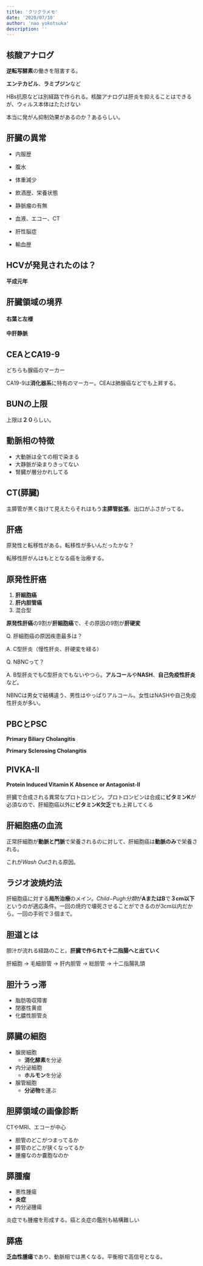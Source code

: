 ```yaml
---
title: 'クリクラメモ'
date: '2020/07/10'
author: 'nao yokotsuka'
description: ''
---
```


## 核酸アナログ

**逆転写酵素**の働きを阻害する。

**エンテカビル**、**ラミブジン**など

HBs抗原などは別経路で作られる。核酸アナログは肝炎を抑えることはできるが、ウィルス本体はたたけない

本当に発がん抑制効果があるのか？あるらしい。

## 肝臓の異常

- 内服歴
- 腹水
- 体重減少
- 飲酒歴、栄養状態
- 静脈瘤の有無
- 血液、エコー、CT
- 肝性脳症

- 輸血歴

## HCVが発見されたのは？

**平成元年**

## 肝臓領域の境界

#### 右葉と左様

**中肝静脈**

## CEAとCA19-9

どちらも腺癌のマーカー

CA19-9は**消化器系**に特有のマーカー。CEAは肺腺癌などでも上昇する。

## BUNの上限

上限は**２０**らしい。

## 動脈相の特徴

- 大動脈は全ての相で染まる
- 大静脈が染まりきってない
- 腎臓が層分かれしてる

## CT(膵臓)

主膵管が黒く抜けて見えたらそれはもう**主膵管拡張**。出口がふさがってる。

## 肝癌

原発性と転移性がある。転移性が多いんだったかな？

転移性肝がんはもととなる癌を治療する。

## 原発性肝癌

1. **肝細胞癌**
2. **肝内胆管癌**
3. 混合型

**原発性肝癌**の9割が**肝細胞癌**で、その原因の9割が**肝硬変**

Q. 肝細胞癌の原因疾患最多は？

A. C型肝炎（慢性肝炎、肝硬変を経る）

Q. NBNCって？

A. B型肝炎でもC型肝炎でもないやつら。**アルコール**や**NASH**、**自己免疫性肝炎**など。

NBNCは男女で結構違う、男性はやっぱりアルコール。女性はNASHや自己免疫性肝炎が多い。

## PBCとPSC

**Primary Biliary Cholangitis**

**Primary Sclerosing Cholangitis**

## PIVKA-II

**Protein Induced Vitamin K Absence or Antagonist-II**

肝臓で合成される異常なプロトロンビン。プロトロンビンは合成に**ビタミンK**が必須なので、肝細胞癌以外に**ビタミンK欠乏**でも上昇してくる

## 肝細胞癌の血流

正常肝細胞が**動脈と門脈**で栄養されるのに対して、肝細胞癌は**動脈のみ**で栄養される。

これが*Wash Out*される原因。

## ラジオ波焼灼法

肝細胞癌に対する**局所治療**のメイン。*Child−Pugh分類*が**AまたはB**で**３cm以下**というのが適応条件。一回の焼灼で壊死させることができるのが3cm以内だから。一回の手術で３個まで。

## 胆道とは

胆汁が流れる経路のこと。**肝臓で作られて十二指腸へと出ていく**

肝細胞 -> 毛細胆管 -> 肝内胆管 -> 総胆管 -> 十二指腸乳頭

## 胆汁うっ滞

- 脂肪吸収障害
- 閉塞性黄疸
- 化膿性胆管炎

## 膵臓の細胞

- 腺房細胞
  - **消化酵素**を分泌
- 内分泌細胞
  - **ホルモン**を分泌
- 腺管細胞
  - **分泌物**を運ぶ

## 胆膵領域の画像診断

CTやMRI、エコーが中心

- 胆管のどこがつまってるか
- 膵管のどこが狭くなってるか
- 腫瘤なのか嚢胞なのか

## 膵腫瘤

- 悪性腫瘍
- **炎症**
- 内分泌腫瘍

炎症でも腫瘤を形成する。癌と炎症の鑑別も結構難しい

## 膵癌

**乏血性腫瘍**であり、動脈相では黒くなる。平衡相で高信号となる。